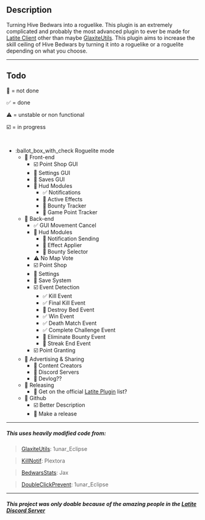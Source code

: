 ## Description
Turning Hive Bedwars into a roguelike. This plugin is an extremely complicated and probably the most advanced plugin to ever be made for [Latite Client](https://latite.net) other than maybe [GlaxiteUtils](https://github.com/LatiteScripting/Scripts/tree/master/Plugins/GalaxiteUtils). This plugin aims to increase the skill ceiling of Hive Bedwars by turning it into a roguelike or a roguelite depending on what you choose.

--- 
## Todo
:white_square_button: = not done

:white_check_mark: = done

:warning: = unstable or non functional

:ballot_box_with_check: = in progress
#
- :ballot_box_with_check Roguelite mode
    - :white_square_button: Front-end
        - :ballot_box_with_check: Point Shop GUI
        - :white_square_button: Settings GUI
        - :white_square_button: Saves GUI
        - :white_square_button: Hud Modules
            - :white_check_mark: Notifications
            - :white_square_button: Active Effects
            - :white_square_button: Bounty Tracker
            - :white_square_button: Game Point Tracker
    - :white_square_button: Back-end
        - :white_check_mark: GUI Movement Cancel
        - :white_square_button: Hud Modules
            - :white_square_button: Notification Sending
            - :white_square_button: Effect Applier
            - :white_square_button: Bounty Selector
        - :warning: No Map Vote
        - :ballot_box_with_check: Point Shop
        - :white_square_button: Settings
        - :white_square_button: Save System
        - :ballot_box_with_check: Event Detection
          - :white_check_mark: Kill Event
          - :white_check_mark: Final Kill Event
          - :white_square_button: Destroy Bed Event
          - :white_check_mark: Win Event
          - :white_check_mark: Death Match Event
          - :white_check_mark: Complete Challenge Event
          - :white_square_button: Eliminate Bounty Event
          - :white_square_button: Streak End Event
        - :ballot_box_with_check: Point Granting
    - :white_square_button: Advertising & Sharing
        - :white_square_button: Content Creators
        - :white_square_button: Discord Servers
        - :white_square_button: Devlog??
    - :white_square_button: Releasing
        - :white_square_button: Get on the official [Latite Plugin](https://latite.net/plugins) list?
    - :white_square_button: Github
        - :ballot_box_with_check: Better Description
        - :white_square_button: Make a release

---
##### This uses heavily modified code from:
> [GlaxiteUtils](https://github.com/LatiteScripting/Scripts/tree/master/Plugins/GalaxiteUtils): 1unar_Eclipse

> [KillNotif](https://github.com/LatiteScripting/Scripts/tree/master/Plugins/KillNotif): Plextora

> [BedwarsStats](https://github.com/LatiteScripting/Scripts/tree/master/Plugins/BedwarsStats): Jax

> [DoubleClickPrevent](https://github.com/LatiteScripting/Scripts/tree/master/Plugins/DoubleClickPrevent): 1unar_Eclipse

---
##### This project was only doable because of the amazing people in the [Latite Discord Server](https://discord.com/invite/GpV3w5tyBs)